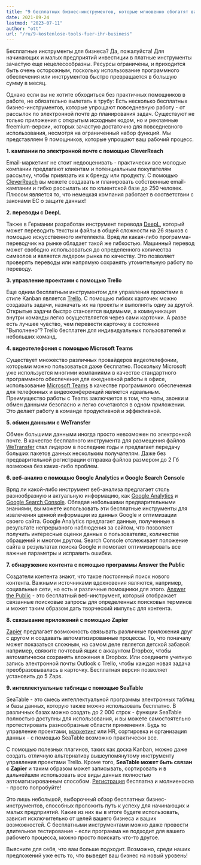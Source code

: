 ```yaml
---
title: "9 бесплатных бизнес-инструментов, которые мгновенно обогатят ваш бизнес - SeaTable"
date: 2021-09-24
lastmod: "2023-07-11"
author: "ott"
url: "/ru/9-kostenlose-tools-fuer-ihr-business"
---
```


Бесплатные инструменты для бизнеса? Да, пожалуйста! Для начинающих и малых предприятий инвестиции в платные инструменты зачастую еще нецелесообразны. Ресурсы ограничены, и приходится быть очень осторожным, поскольку использование программного обеспечения или инструментов быстро превращается в большую сумму в месяц.

Однако если вы не хотите обходиться без практичных помощников в работе, не обязательно вылетать в трубу: Есть несколько бесплатных бизнес-инструментов, которые упрощают повседневную работу - от рассылок по электронной почте до планирования задач. Существуют не только приложения с открытым исходным кодом, но и рекламные freemium-версии, которых зачастую достаточно для повседневного использования, несмотря на ограниченный набор функций. Мы представляем 9 помощников, которые упрощают ваш рабочий процесс.

**1\. кампании по электронной почте с помощью CleverReach**

Email-маркетинг не стоит недооценивать - практически все молодые компании предлагают клиентам и потенциальным покупателям рассылку, чтобы привязать их к бренду или продукту. С помощью [CleverReach](https://www.cleverreach.com/de/) вы можете создавать и планировать собственные email-кампании и гибко рассылать их по клиентской базе до 250 человек. Плюсом является то, что немецкая компания работает в соответствии с законами ЕС о защите данных!

**2\. переводы с DeepL**

Также в Германии разработан инструмент перевода [DeepL](https://www.deepl.com/de/home), который может переводить тексты и файлы в общей сложности на 26 языков с помощью искусственного интеллекта. Вряд ли какая-либо программа-переводчик на рынке обладает такой же гибкостью. Машинный перевод может свободно использоваться до определенного количества символов и является лидером рынка по качеству. Это позволяет проверять переводы или напрямую сохранять утомительную работу по переводу.

**3\. управление проектами с помощью Trello**

Еще одним бесплатным инструментом для управления проектами в стиле Kanban является [Trello](https://trello.com/home). С помощью гибких карточек можно создавать задачи, назначать их на проекты и выполнять одну за другой. Открытые задачи быстро становятся видимыми, а коммуникация внутри команды легко осуществляется через сами карточки. А разве есть лучшее чувство, чем перевести карточку в состояние "Выполнено"? Trello бесплатен для индивидуальных пользователей и небольших команд.

**4\. видеотелефония с помощью Microsoft Teams**

Существует множество различных провайдеров видеотелефонии, которыми можно пользоваться даже бесплатно. Поскольку Microsoft уже используется многими компаниями в качестве стандартного программного обеспечения для ежедневной работы в офисе, использование [Microsoft Teams](https://www.microsoft.com/de-de/microsoft-teams/free) в качестве программного обеспечения для телефонных и видеоконференций является идеальным. Преимущество работы с Teams заключается в том, что чаты, звонки и обмен данными безопасно и легко сочетаются в одном приложении. Это делает работу в команде продуктивной и эффективной.

**5\. обмен данными с WeTransfer**

Обмен большими данными иногда просто невозможен по электронной почте. В качестве бесплатного инструмента для размещения файлов [WeTransfer](https://wetransfer.com/) стал лидером в последние годы и предлагает передачу больших пакетов данных нескольким получателям. Даже без предварительной регистрации отправка файлов размером до 2 Гб возможна без каких-либо проблем.

**6\. веб-анализ с помощью Google Analytics и Google Search Console**

Вряд ли какой-либо инструмент веб-анализа предлагает столь разнообразную и актуальную информацию, как [Google Analytics](https://analytics.google.com/analytics/web/) и [Google Search Console](https://search.google.com/search-console/). Обладая небольшими предварительными знаниями, вы можете использовать эти бесплатные инструменты для извлечения ценной информации из данных Google и оптимизации своего сайта. Google Analytics предлагает данные, полученные в результате непрерывного наблюдения за сайтом, что позволяет получить интересные оценки данных о пользователях, количестве обращений и многом другом. Search Console отслеживает положение сайта в результатах поиска Google и помогает оптимизировать все важные параметры и исправить ошибки.

**7\. обнаружение контента с помощью программы Answer the Public**

Создатели контента знают, что такое постоянный поиск нового контента. Важными источниками вдохновения являются, например, социальные сети, но есть и различные помощники для этого. [Answer the Public](https://answerthepublic.com/) - это бесплатный веб-инструмент, который отображает связанные поисковые запросы для определенных поисковых терминов и может таким образом дать творческий импульс для контента.

**8\. связывание приложений с помощью Zapier**

[Zapier](https://zapier.com/) предлагает возможность связывать различные приложения друг с другом и создавать автоматизированные процессы. То, что поначалу может показаться сложным, на самом деле является детской забавой: например, свяжите почтовый ящик с аккаунтом Dropbox, чтобы автоматически сохранять вложения в Dropbox. Или соедините учетную запись электронной почты Outlook с Trello, чтобы каждая новая задача преобразовывалась в карточку. Бесплатная версия позволяет установить до 5 Zaps.

**9\. интеллектуальные таблицы с помощью SeaTable**

SeaTable - это смесь интеллектуальной программы электронных таблиц и базы данных, которую также можно использовать бесплатно. В различных базах можно создать до 2 000 строк - функции SeaTable полностью доступны для использования, и вы можете самостоятельно протестировать разнообразные области применения. Будь то управление проектами, [маркетинг](/ru/marketing/) или HR, сортировка и организация данных - с помощью SeaTable возможно практически все.

С помощью полезных плагинов, таких как доска Kanban, можно даже создать отличную альтернативу вышеупомянутому инструменту управления проектами Trello. Кроме того, **SeaTable может быть связан с Zapier** и таким образом может записывать, сортировать и в дальнейшем использовать все виды данных полностью автоматизированным способом. [Регистрация](https://seatable.io/ru/registrierung/) бесплатна и молниеносна - просто попробуйте!

Это лишь небольшой, выборочный обзор бесплатных бизнес-инструментов, способных проложить путь к успеху для начинающих и малых предприятий. Какие из них вы в итоге будете использовать, зависит исключительно от целей вашего бизнеса и ваших возможностей. С бесплатными инструментами можно даже провести длительное тестирование - если программа не подходит для вашего рабочего процесса, можно просто поискать что-то другое.

Выясните для себя, что вам больше подходит. Возможно, среди наших предложений уже есть то, что выведет ваш бизнес на новый уровень!
